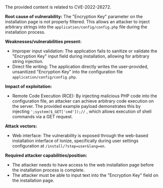 The provided content is related to CVE-2022-26272.

**Root cause of vulnerability:**
The "Encryption Key" parameter on the installation page is not properly filtered. This allows an attacker to inject arbitrary strings into the `application/config/config.php` file during the installation process.

**Weaknesses/vulnerabilities present:**
- Improper input validation: The application fails to sanitize or validate the "Encryption Key" input field during installation, allowing for arbitrary string injection.
- Direct file writing: The application directly writes the user-provided, unsanitized "Encryption Key" into the configuration file `application/config/config.php`.

**Impact of exploitation:**
- Remote Code Execution (RCE): By injecting malicious PHP code into the configuration file, an attacker can achieve arbitrary code execution on the server. The provided example payload demonstrates this by injecting `';system($_GET['cmd']);//` , which allows execution of shell commands via a GET request.

**Attack vectors:**
- Web interface: The vulnerability is exposed through the web-based installation interface of Ionize, specifically during user settings configuration at `/install/?step=user&lang=en`.

**Required attacker capabilities/position:**
- The attacker needs to have access to the web installation page before the installation process is complete.
- The attacker must be able to input text into the "Encryption Key" field on the installation page.